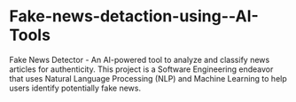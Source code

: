 # Fake-news-detaction-using--AI-Tools
Fake News Detector - An AI-powered tool to analyze and classify news articles for authenticity.  This project is a Software Engineering endeavor that uses Natural Language Processing (NLP) and Machine Learning to help users identify potentially fake news.

